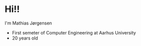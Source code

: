 # Hi!!
I'm Mathias Jørgensen

- First semeter of Computer Engineering at Aarhus University
- 20 years old

